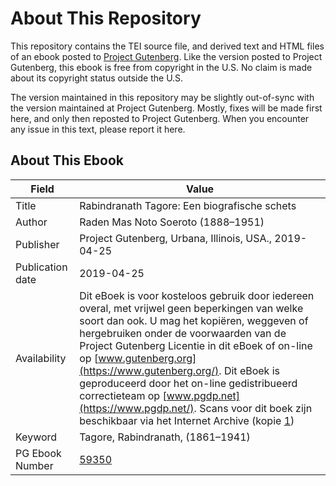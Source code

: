 # About This Repository

This repository contains the TEI source file, and derived text and HTML files of an ebook posted to [Project Gutenberg](https://www.gutenberg.org/). Like the version posted to Project Gutenberg, this ebook is free from copyright in the U.S. No claim is made about its copyright status outside the U.S.

The version maintained in this repository may be slightly out-of-sync with the version maintained at Project Gutenberg. Mostly, fixes will be made first here, and only then reposted to Project Gutenberg. When you encounter any issue in this text, please report it here.

## About This Ebook

| Field | Value |
| ----- | ----- |
| Title | Rabindranath Tagore: Een biografische schets |
| Author | Raden Mas Noto Soeroto (1888–1951) |
| Publisher | Project Gutenberg, Urbana, Illinois, USA., 2019-04-25 |
| Publication date | 2019-04-25 |
| Availability | Dit eBoek is voor kosteloos gebruik door iedereen overal, met vrijwel geen beperkingen van welke soort dan ook. U mag het kopiëren, weggeven of hergebruiken onder de voorwaarden van de Project Gutenberg Licentie in dit eBoek of on-line op [www.gutenberg.org](https://www.gutenberg.org/). Dit eBoek is geproduceerd door het on-line gedistribueerd correctieteam op [www.pgdp.net](https://www.pgdp.net/). Scans voor dit boek zijn beschikbaar via het Internet Archive (kopie [1](https://archive.org/details/rabindranathtago00noto/)) |
| Keyword | Tagore, Rabindranath, (1861–1941) |
| PG Ebook Number | [59350](https://www.gutenberg.org/ebooks/59350) |
